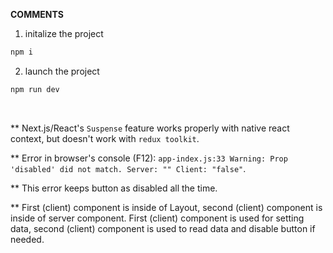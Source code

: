 **COMMENTS**

1. initalize the project

```sh
npm i
```

2. launch the project

```sh
npm run dev
```

<br/>

\*\* Next.js/React's `Suspense` feature works properly with native react context, but doesn't work with `redux toolkit`.

\*\* Error in browser's console (F12): `app-index.js:33 Warning: Prop 'disabled' did not match. Server: "" Client: "false"`.

\*\* This error keeps button as disabled all the time.

\*\* First (client) component is inside of Layout, second (client) component is inside of server component. First (client) component is used for setting data, second (client) component is used to read data and disable button if needed.
